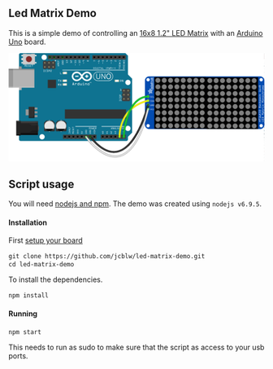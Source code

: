 ## Led Matrix Demo

This is a simple demo of controlling an [16x8 1.2" LED Matrix](https://www.adafruit.com/product/2041) with an [Arduino Uno](https://www.arduino.cc/en/Main/ArduinoBoardUno) board.

![how to hook up](https://github.com/rwaldron/johnny-five/raw/master/docs/breadboard/led-matrix-HT16K33-16x8.png)

## Script usage

You will need [nodejs and npm](https://nodejs.org/). The demo was created using `nodejs v6.9.5`.

#### Installation

First [setup your board](https://github.com/rwaldron/johnny-five/wiki/Getting-Started#trouble-shooting)

```
git clone https://github.com/jcblw/led-matrix-demo.git
cd led-matrix-demo
```

To install the dependencies.

```
npm install
```

#### Running

```
npm start
```

This needs to run as sudo to make sure that the script as access to your usb ports.
